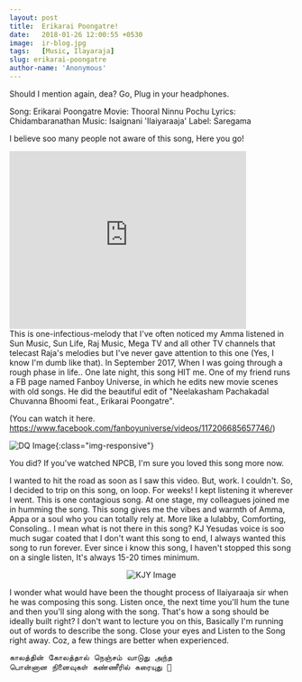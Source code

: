 ```yaml
---
layout: post
title:  Erikarai Poongatre! 
date:   2018-01-26 12:00:55 +0530
image:  ir-blog.jpg
tags:   [Music, Ilayaraja]
slug: erikarai-poongatre
author-name: 'Anonymous'
---
```


Should I mention again, dea? Go, Plug in your headphones.

Song: Erikarai Poongatre
Movie: Thooral Ninnu Pochu
Lyrics: Chidambaranathan
Music: Isaignani 'Ilaiyaraaja'
Label: Saregama 

I believe soo many people not aware of this song, Here you go!

<iframe width="420" height="315" src="https://www.youtube.com/embed/R7JD2rZ0eD4" frameborder="0" allowfullscreen></iframe>
<br>
This is one-infectious-melody that I've often noticed my Amma listened in Sun Music, Sun Life, Raj Music, Mega TV and all other TV channels that telecast Raja's melodies but I've never gave attention to this one (Yes, I know I'm dumb like that). In September 2017, When I was going through a rough phase in life.. One late night, this song HIT me. One of my friend runs a FB page named Fanboy Universe, in which he edits new movie scenes with old songs. He did the beautiful edit of "Neelakasham Pachakadal Chuvanna Bhoomi feat., Erikarai Poongatre". 

(You can watch it here. https://www.facebook.com/fanboyuniverse/videos/117206685657746/)

![DQ Image](https://pattukkaaran.in/img/dq-img.png){:class="img-responsive"}

You did? If you've watched NPCB, I'm sure you loved this song more now.

I wanted to hit the road as soon as I saw this video. But, work. I couldn't. So, I decided to trip on this song, on loop. For weeks! I kept listening it wherever I went. This is one contagious song. At one stage, my colleagues joined me in humming the song. This song gives me the vibes and warmth of Amma, Appa or a soul who you can totally rely at. More like a lulabby, Comforting, Consoling.. I mean what is not there in this song? KJ Yesudas voice is soo much sugar coated that I don't want this song to end, I always wanted this song to run forever. Ever since i know this song, I haven't stopped this song on a single listen, It's always 15-20 times minimum. 

<p style="text-align: center;"><img src="https://pattukkaaran.in/img/kj-img.png" alt="KJY Image" class="img-responsive reveal-in" style="max-width: 300px;"></p>


I wonder what would have been the thought process of Ilaiyaraaja sir when he was composing this song. Listen once, the next time you'll hum the tune and then you'll sing along with the song. That's how a song should be ideally built right? I don't want to lecture you on this, Basically I'm running out of words to describe the song. Close your eyes and Listen to the Song right away. Coz, a few things are better when experienced. 

<pre>
காலத்தின் கோலத்தால் நெஞ்சம் வாடுது அந்த  
பொன்னான நினைவுகள் கண்ணீரில் கரையுது 🙂
</pre>
